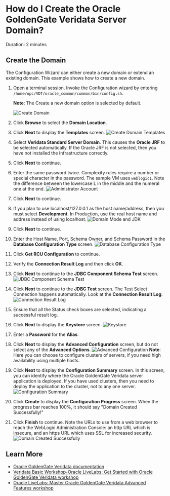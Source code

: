 # How do I Create the Oracle GoldenGate Veridata Server Domain?

Duration: 2 minutes

## Create the Domain

The Configuration Wizard can either create a new domain or extend an existing domain. This example shows how to create a new domain.
1. Open a terminal session. Invoke the Configuration wizard by entering `/home/opc/VDT/oracle_common/common/bin/config.sh`.

    **Note**: The Create a new domain option is selected by default.
    
    ![Create Domain](./images/creatingdomain-createdomain.png " ")
2. Click **Browse** to select the **Domain Location**.
3. Click **Next** to display the **Templates** screen.
    ![Create Domain Templates](./images/creatingdomain-templates.png " ")
4. Select **Veridata Standard Server Domain**. This causes the **Oracle JRF** to be selected automatically. If the Oracle JRF is not selected, then you have not installed the Infrastructure correctly.
5. Click **Next** to continue.
6. Enter the same password twice. Complexity rules require a number or special character in the password. The sample VM uses `weblogic1`. Note the difference between the lowercase L in the middle and the numeral one at the end.
    ![Administrator Account](./images/creatingdomain-administratoraccount.png " ")
7. Click **Next** to continue.
8. If you plan to use localhost/127.0.0.1 as the host name/address, then you must select **Development**. In Production, use the real host name and address instead of using localhost.
    ![Domain Mode and JDK](./images/creatingdomain-domainmodeandjdk.png " ")
9. Click **Next** to continue.
10. Enter the Host Name, Port, Schema Owner, and Schema Password in the **Database Configuration Type** screen.
      ![Database Configuration Type](./images/creatingdomain-databaseconfigurationtype.png " ")
11. Click **Get RCU Configuration** to continue.
12. Verify the **Connection Result Log** and then click **OK**.
13. Click **Next** to continue to the **JDBC Component Schema Test** screen.
      ![JDBC Component Schema Test](./images/creatingdomain-jdbccomponentschema.png " ")
14. Click **Next** to continue to the **JDBC Test** screen.
      The Test Select Connection happens automatically. Look at the **Connection Result Log**.
      ![Connection Result Log](./images/creatingdomain-jdbctest.png " ")
15. Ensure that all the Status check boxes are selected, indicating a successful result log.
16. Click **Next** to display the **Keystore** screen.
      ![Keystore](./images/creatingdomain-keystore.png " ")
17. Enter a **Password** for the **Alias**.
18. Click **Next** to display the **Advanced Configuration** screen, but do not select any of the **Advanced Options**.
      ![Advanced Configuration](./images/creatingdomain-advancedconfiguration.png " ")
      **Note**: Here you can choose to configure clusters of servers, if you need high availability using multiple hosts.
19. Click **Next** to display the **Configuration Summary** screen. In this screen, you can identify where the Oracle GoldenGate Veridata server application is deployed. If you have used clusters, then you need to deploy the application to the cluster, not to any one server.
      ![Configuration Summary](./images/creatingdomain-configurationsummary.png " ")
20. Click **Create** to display the **Configuration Progress** screen. When the progress bar reaches 100%, it should say "Domain Created Successfully!"
21. Click **Finish** to continue.
      Note the URLs to use from a web browser to reach the WebLogic Administration Console: an http URL which is insecure, and an https URL which uses SSL for increased security.
      ![Domain Created Successfully](./images/creatingdomain-completion.png " ")


## Learn More

* [Oracle GoldenGate Veridata documentation](https://docs.oracle.com/en/middleware/goldengate/veridata/12.2.1.4/index.html)
* [Veridata Basic Workshop-Oracle LiveLabs: Get Started with Oracle GoldenGate Veridata workshop](https://livelabs.oracle.com/pls/apex/dbpm/r/livelabs/view-workshop?wid=833)
* [Oracle LiveLabs: Master Oracle GoldenGate Veridata Advanced Features workshop](https://livelabs.oracle.com/pls/apex/dbpm/r/livelabs/view-workshop?wid=913)
